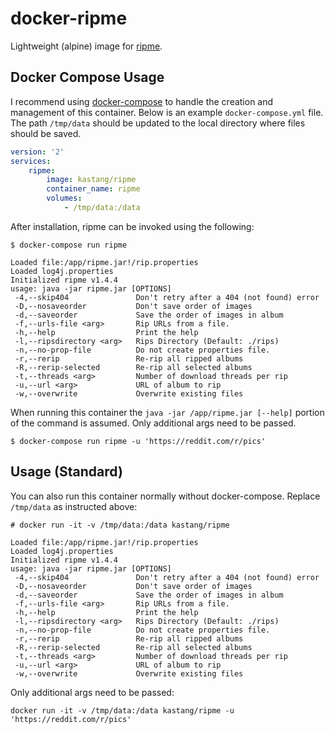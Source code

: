 # docker-ripme

Lightweight (alpine) image for [ripme](https://github.com/4pr0n/ripme).

## Docker Compose Usage

I recommend using [docker-compose](https://docs.docker.com/compose/) to handle the creation and management of this container. Below is an example `docker-compose.yml` file. The path `/tmp/data` should be updated to the local directory where files should be saved.

```yml
version: '2'
services:
    ripme:
        image: kastang/ripme
        container_name: ripme
        volumes:
            - /tmp/data:/data
```

After installation, ripme can be invoked using the following:

```
$ docker-compose run ripme

Loaded file:/app/ripme.jar!/rip.properties
Loaded log4j.properties
Initialized ripme v1.4.4
usage: java -jar ripme.jar [OPTIONS]
 -4,--skip404               Don't retry after a 404 (not found) error
 -D,--nosaveorder           Don't save order of images
 -d,--saveorder             Save the order of images in album
 -f,--urls-file <arg>       Rip URLs from a file.
 -h,--help                  Print the help
 -l,--ripsdirectory <arg>   Rips Directory (Default: ./rips)
 -n,--no-prop-file          Do not create properties file.
 -r,--rerip                 Re-rip all ripped albums
 -R,--rerip-selected        Re-rip all selected albums
 -t,--threads <arg>         Number of download threads per rip
 -u,--url <arg>             URL of album to rip
 -w,--overwrite             Overwrite existing files
```

When running this container the `java -jar /app/ripme.jar [--help]` portion of the command is assumed. Only additional args need to be passed. 

```
$ docker-compose run ripme -u 'https://reddit.com/r/pics'
```

## Usage (Standard)

You can also run this container normally without docker-compose. Replace `/tmp/data` as instructed above:

```
# docker run -it -v /tmp/data:/data kastang/ripme

Loaded file:/app/ripme.jar!/rip.properties
Loaded log4j.properties
Initialized ripme v1.4.4
usage: java -jar ripme.jar [OPTIONS]
 -4,--skip404               Don't retry after a 404 (not found) error
 -D,--nosaveorder           Don't save order of images
 -d,--saveorder             Save the order of images in album
 -f,--urls-file <arg>       Rip URLs from a file.
 -h,--help                  Print the help
 -l,--ripsdirectory <arg>   Rips Directory (Default: ./rips)
 -n,--no-prop-file          Do not create properties file.
 -r,--rerip                 Re-rip all ripped albums
 -R,--rerip-selected        Re-rip all selected albums
 -t,--threads <arg>         Number of download threads per rip
 -u,--url <arg>             URL of album to rip
 -w,--overwrite             Overwrite existing files

```

Only additional args need to be passed:

```
docker run -it -v /tmp/data:/data kastang/ripme -u 'https://reddit.com/r/pics'
```
